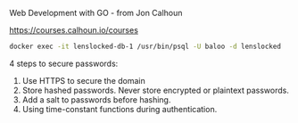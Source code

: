 Web Development with GO - from Jon Calhoun

https://courses.calhoun.io/courses


```bash
docker exec -it lenslocked-db-1 /usr/bin/psql -U baloo -d lenslocked
```



4 steps to secure passwords:
1. Use HTTPS to secure the domain
2. Store hashed passwords. Never store encrypted or plaintext passwords.
3. Add a salt to passwords before hashing.
4. Using time-constant functions during authentication.